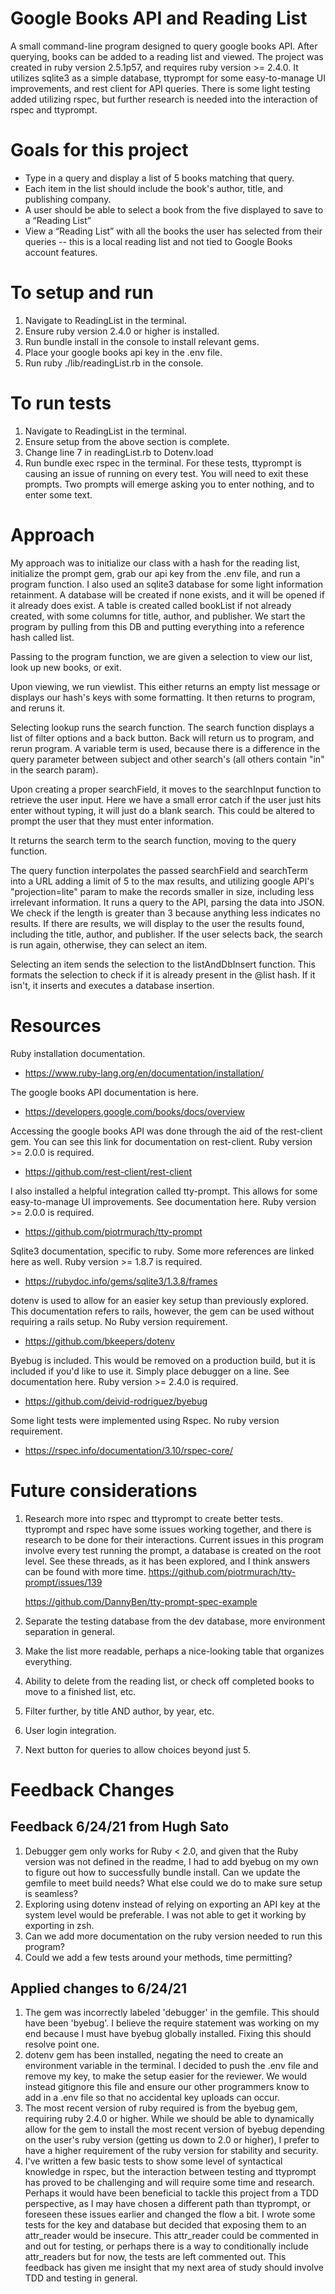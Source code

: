 <h1> Google Books API and Reading List </h1>

A small command-line program designed to query google books API. After querying, books can be added to a reading list and viewed. The project was created in ruby version 2.5.1p57, and requires ruby version >= 2.4.0. It utilizes sqlite3 as a simple database, ttyprompt for some easy-to-manage UI improvements, and rest client for API queries. There is some light testing added utilizing rspec, but further research is needed into the interaction of rspec and ttyprompt. 

<h1> Goals for this project </h1>

* Type in a query and display a list of 5 books matching that query.
* Each item in the list should include the book's author, title, and publishing company.
* A user should be able to select a book from the five displayed to save to a “Reading List”
* View a “Reading List” with all the books the user has selected from their queries -- this is a local reading list and not tied to Google Books account features.

<h1> To setup and run </h1>

1. Navigate to ReadingList in the terminal.
2. Ensure ruby version 2.4.0 or higher is installed.
3. Run bundle install in the console to install relevant gems.
4. Place your google books api key in the .env file.
5. Run ruby ./lib/readingList.rb in the console. 

<h1> To run tests </h1>

1. Navigate to ReadingList in the terminal.
2. Ensure setup from the above section is complete.
3. Change line 7 in readingList.rb to Dotenv.load
4. Run bundle exec rspec in the terminal.
For these tests, ttyprompt is causing an issue of running on every test. You will need to exit these prompts. Two prompts will emerge asking you to enter nothing, and to enter some text.

<h1> Approach </h1>

My approach was to initialize our class with a hash for the reading list, initialize the prompt gem, grab our api key from the .env file, and run a program function. I also used an sqlite3 database for some light information retainment. A database will be created if none exists, and it will be opened if it already does exist. A table is created called bookList if not already created, with some columns for title, author, and publisher. We start the program by pulling from this DB and putting everything into a reference hash called list.

Passing to the program function, we are given a selection to view our list, look up new books, or exit.

Upon viewing, we run viewlist. This either returns an empty list message or displays our hash's keys with some formatting. It then returns to program, and reruns it.

Selecting lookup runs the search function. The search function displays a list of filter options and a back button. Back will return us to program, and rerun program. A variable term is used, because there is a difference in the query parameter between subject and other search's (all others contain "in" in the search param).

Upon creating a proper searchField, it moves to the searchInput function to retrieve the user input. Here we have a small error catch if the user just hits enter without typing, it will just do a blank search. This could be altered to prompt the user that they must enter information.

It returns the search term to the search function, moving to the query function.

The query function interpolates the passed searchField and searchTerm into a URL adding a limit of 5 to the max results, and utilizing google API's "projection=lite" param to make the records smaller in size, including less irrelevant information. It runs a query to the API, parsing the data into JSON. We check if the length is greater than 3 because anything less indicates no results. If there are results, we will display to the user the results found, including the title, author, and publisher. If the user selects back, the search is run again, otherwise, they can select an item.

Selecting an item sends the selection to the listAndDbInsert function. This formats the selection to check if it is already present in the @list hash. If it isn't, it inserts and executes a database insertion.

<h1> Resources </h1>

Ruby installation documentation.   
* https://www.ruby-lang.org/en/documentation/installation/

The google books API documentation is here.
* https://developers.google.com/books/docs/overview

Accessing the google books API was done through the aid of the rest-client gem. You can see this link for documentation on rest-client. Ruby version >= 2.0.0 is required.
* https://github.com/rest-client/rest-client

I also installed a helpful integration called tty-prompt. This allows for some easy-to-manage UI improvements. See documentation here. Ruby version >= 2.0.0 is required.
* https://github.com/piotrmurach/tty-prompt

Sqlite3 documentation, specific to ruby. Some more references are linked here as well. Ruby version >= 1.8.7 is required.
* https://rubydoc.info/gems/sqlite3/1.3.8/frames

dotenv is used to allow for an easier key setup than previously explored. This documentation refers to rails, however, the gem can be used without requiring a rails setup. No Ruby version requirement.
* https://github.com/bkeepers/dotenv

Byebug is included. This would be removed on a production build, but it is included if you'd like to use it. Simply place debugger on a line. See documentation here. Ruby version >= 2.4.0 is required.
* https://github.com/deivid-rodriguez/byebug

Some light tests were implemented using Rspec. No ruby version requirement.
* https://rspec.info/documentation/3.10/rspec-core/

<h1> Future considerations </h1>

1. Research more into rspec and ttyprompt to create better tests. ttyprompt and rspec have some issues working together, and there is research to be done for their interactions. Current issues in this program involve every test running the prompt, a database is created on the root level. See these threads, as it has been explored, and I think answers can be found with more time.
   https://github.com/piotrmurach/tty-prompt/issues/139

   https://github.com/DannyBen/tty-prompt-spec-example
2. Separate the testing database from the dev database, more environment separation in general.  
2. Make the list more readable, perhaps a nice-looking table that organizes everything.
3. Ability to delete from the reading list, or check off completed books to move to a finished list, etc.
4. Filter further, by title AND author, by year, etc.
5. User login integration.
6. Next button for queries to allow choices beyond just 5.

<h1> Feedback Changes </h1>
<h2> Feedback 6/24/21 from Hugh Sato </h2>

1. Debugger gem only works for Ruby < 2.0, and given that the Ruby version was not defined in the readme, I had to add byebug on my own to figure out how to successfully bundle install. 
   Can we update the gemfile to meet build needs? What else could we do to make sure setup is seamless?
2. Exploring using dotenv instead of relying on exporting an API key at the system level would be preferable. I was not able to get it working by exporting in zsh.
3. Can we add more documentation on the ruby version needed to run this program?
4. Could we add a few tests around your methods, time permitting?

<h2> Applied changes to 6/24/21 </h2>

1. The gem was incorrectly labeled 'debugger' in the gemfile. This should have been 'byebug'. I believe the require statement was working on my end because I must have byebug globally installed.
   Fixing this should resolve point one.  
2. dotenv gem has been installed, negating the need to create an environment variable in the terminal.  I decided to push the .env file and remove my key, to make the setup easier for the reviewer. We would instead gitignore this file and ensure our other programmers know to add in a .env file so that no accidental key uploads can occur.
3. The most recent version of ruby required is from the byebug gem, requiring ruby 2.4.0 or higher. 
   While we should be able to dynamically allow for the gem to install the most recent version of byebug depending on the user's ruby version (getting us down to 2.0 or higher), I prefer to have a higher requirement of the ruby version for stability and security.
4. I've written a few basic tests to show some level of syntactical knowledge in rspec, but the interaction between testing and ttyprompt has proved to be challenging and will require some time and research. Perhaps it would have been beneficial to tackle this project from a TDD perspective, as I may have chosen a different path than ttyprompt, or foreseen these issues earlier and changed the flow a bit. I wrote some tests for the key and database but decided that exposing them to an attr_reader would be insecure. This attr_reader could be commented in and out for testing, or perhaps there is a way to conditionally include attr_readers but for now, the tests are left commented out. This feedback has given me insight that my next area of study should involve TDD and testing in general.